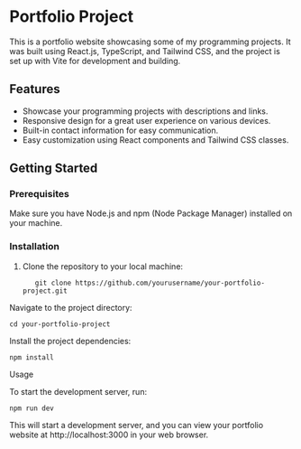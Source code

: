 # Portfolio Project

This is a portfolio website showcasing some of my programming projects. It was built using React.js, TypeScript, and Tailwind CSS, and the project is set up with Vite for development and building.

## Features

- Showcase your programming projects with descriptions and links.
- Responsive design for a great user experience on various devices.
- Built-in contact information for easy communication.
- Easy customization using React components and Tailwind CSS classes.

## Getting Started

### Prerequisites

Make sure you have Node.js and npm (Node Package Manager) installed on your machine.

### Installation

1. Clone the repository to your local machine:


          git clone https://github.com/yourusername/your-portfolio-project.git

Navigate to the project directory:
   

    cd your-portfolio-project


Install the project dependencies:



    npm install

Usage

To start the development server, run:



    npm run dev

This will start a development server, and you can view your portfolio website at http://localhost:3000 in your web browser.
